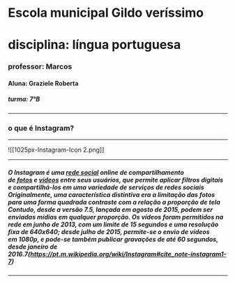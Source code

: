 # Escola municipal Gildo veríssimo

# disciplina: língua portuguesa

### professor: Marcos

#### Aluna: Graziele Roberta 

##### turma: 7°B

---

### o que é Instagram?
___

![[1025px-Instagram-Icon 2.png]]

---

##### O **Instagram** é uma [rede social](https://pt.m.wikipedia.org/wiki/Rede_social_virtual "Rede social virtual") _online_ de compartilhamento de [fotos](https://pt.m.wikipedia.org/wiki/Fotos "Fotos") e [vídeos](https://pt.m.wikipedia.org/wiki/V%C3%ADdeos "Vídeos") entre seus usuários, que permite aplicar filtros digitais e compartilhá-los em uma variedade de serviços de redes sociais Originalmente, uma característica distintiva era a limitação das fotos para uma forma quadrada contraste com a relação a proporção de tela  Contudo, desde a versão 7.5, lançada em agosto de 2015, podem ser enviadas mídias em qualquer proporção. Os vídeos foram permitidos na rede em junho de 2013, com um limite de 15 segundos e uma resolução fixa de 640x640; desde julho de 2015, permite-se o envio de vídeos em 1080p, e pode-se também publicar gravações de até 60 segundos, desde janeiro de 2016.7(https://pt.m.wikipedia.org/wiki/Instagram#cite_note-instagram1-7)

---
